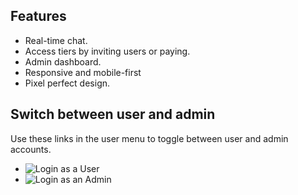 ## Features

-   Real-time chat.
-   Access tiers by inviting users or paying.
-   Admin dashboard.
-   Responsive and mobile-first
-   Pixel perfect design.

## Switch between user and admin

Use these links in the user menu to toggle between user and admin accounts.

-   ![Login as a User](/content/portfolios/angle-berry/login-as-a-user.png)
-   ![Login as an Admin](/content/portfolios/angle-berry/login-as-an-admin.png)
